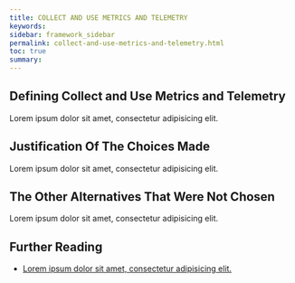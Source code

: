```yaml
---
title: COLLECT AND USE METRICS AND TELEMETRY
keywords:
sidebar: framework_sidebar
permalink: collect-and-use-metrics-and-telemetry.html
toc: true
summary:
---
```


## Defining Collect and Use Metrics and Telemetry
Lorem ipsum dolor sit amet, consectetur adipisicing elit.

## Justification Of The Choices Made
Lorem ipsum dolor sit amet, consectetur adipisicing elit.

## The Other Alternatives That Were Not Chosen
Lorem ipsum dolor sit amet, consectetur adipisicing elit.

## Further Reading
* [Lorem ipsum dolor sit amet, consectetur adipisicing elit.]()
